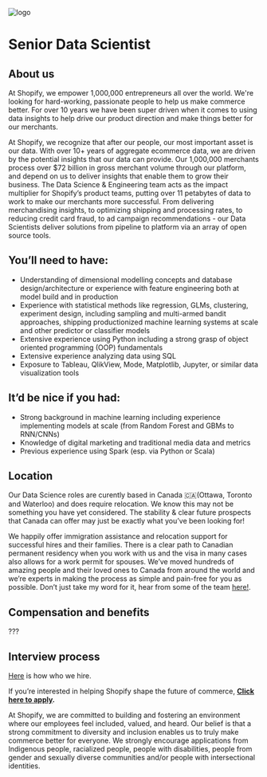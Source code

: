 ![logo](https://avatars1.githubusercontent.com/u/8085?s=200&v=4)

# Senior Data Scientist

## About us

At Shopify, we empower 1,000,000 entrepreneurs all over the world. We're looking for hard-working, passionate people to help us make commerce better. For over 10 years we have been super driven when it comes to using data insights to help drive our product direction and make things better for our merchants. 

At Shopify, we recognize that after our people, our most important asset is our data. With over 10+ years of aggregate ecommerce data, we are driven by the potential insights that our data can provide. Our 1,000,000 merchants process over $72 billion in gross merchant volume through our platform, and depend on us to deliver insights that enable them to grow their business. The Data Science & Engineering team acts as the impact multiplier for Shopify’s product teams, putting over 11 petabytes of data to work to make our merchants more successful.  From delivering merchandising insights, to optimizing shipping and processing rates, to reducing credit card fraud, to ad campaign recommendations - our Data Scientists deliver solutions from pipeline to platform via an array of open source tools.   

## You’ll need to have:
- Understanding of dimensional modelling concepts and database design/architecture or experience with feature engineering both at model build and in production
- Experience with statistical methods like regression, GLMs, clustering, experiment design, including sampling and multi-armed bandit approaches, shipping productionized machine learning systems at scale and other predictor or classifier models
- Extensive experience using Python including a strong grasp of object oriented programming (OOP) fundamentals
- Extensive experience analyzing data using SQL
- Exposure to Tableau, QlikView, Mode, Matplotlib, Jupyter, or similar data visualization tools

## It’d be nice if you had:
- Strong background in machine learning including experience implementing models at scale (from Random Forest and GBMs to RNN/CNNs)
- Knowledge of digital marketing and traditional media data and metrics
- Previous experience using Spark (esp. via Python or Scala)

## Location

Our Data Science roles are curently based in Canada 🇨🇦(Ottawa, Toronto and Waterloo) and does require relocation. We know this may not be something you have yet considered. The stability & clear future prospects that Canada can offer may just be exactly what you’ve been looking for!

We happily offer immigration assistance and relocation support for successful hires and their families. There is a clear path to Canadian permanent residency when you work with us and the visa in many cases also allows for a work permit for spouses. We’ve moved hundreds of amazing people and their loved ones to Canada from around the world and we’re experts in making the process as simple and pain-free for you as possible. Don’t just take my word for it, hear from some of the team [here!](https://www.linkedin.com/feed/update/urn:li:activity:6605116004030914560/).

## Compensation and benefits

???

## Interview process
[Here](https://www.shopify.com/careers/how-we-hire) is how who we hire.


If you’re interested in helping Shopify shape the future of commerce, **[Click here to apply](https://jobs.lever.co/shopify/0bc5602a-a88c-42b5-8230-e70e1fd5f4a3/apply).**


At Shopify, we are committed to building and fostering an environment where our employees feel included, valued, and heard. Our belief is that a strong commitment to diversity and inclusion enables us to truly make commerce better for everyone. We strongly encourage applications from Indigenous people, racialized people, people with disabilities, people from gender and sexually diverse communities and/or people with intersectional identities.
